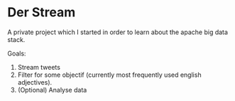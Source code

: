 # Der Stream
A private project which I started in order to learn about the apache big data stack. 

Goals:
1) Stream tweets 
2) Filter for some objectif (currently most frequently used english adjectives).
3) (Optional) Analyse data

